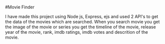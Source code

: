 #Movie Finder

I have made this project using Node js, Express, ejs and used 2 API's to get the data of the movies which are searched.
When you search movie you get the image of the movie or series you get the timeline of the movie, release year of the movie, rank, imdb ratings, imdb votes and descrition of the movie.